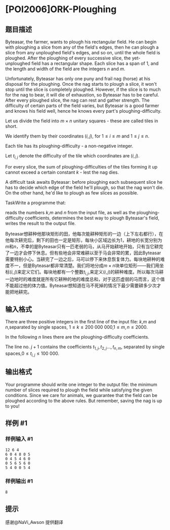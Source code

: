# [POI2006]ORK-Ploughing

## 题目描述

Byteasar, the farmer, wants to plough his rectangular field. He can begin with ploughing a slice from any of the field's edges, then he can plough a slice from any unploughed field's edges, and so on, until the whole field is ploughed. After the ploughing of every successive slice, the yet-unploughed field has a rectangular shape. Each slice has a span of $1$, and the length and width of the field are the integers $n$ and $m$.

Unfortunately, Byteasar has only one puny and frail nag (horse) at his disposal for the ploughing. Once the nag starts to plough a slice, it won't stop until the slice is completely ploughed. However, if the slice is to much for the nag to bear, it will die of exhaustion, so Byteasar has to be careful. After every ploughed slice, the nag can rest and gather strength. The difficulty of certain parts of the field varies, but Byteasar is a good farmer and knows his field well, hence he knows every part's ploughing-difficulty.

Let us divide the field into $m\times n$ unitary squares - these are called tiles in short.

We identify them by their coordinates $(i,j)$, for $1\le i\le m$ and $1\le j\le n$.

Each tile has its ploughing-difficulty - a non-negative integer.

Let $t_{i,j}$ denote the difficulty of the tile which coordinates are $(i,j)$.


For every slice, the sum of ploughing-difficulties of the tiles forming it up cannot exceed a certain constant $k$ - lest the nag dies.

A difficult task awaits Byteasar: before ploughing each subsequent slice he has to decide which edge of the field he'll plough, so that the nag won't die. On the other hand, he'd like to plough as few slices as possible.

TaskWrite a programme that:

reads the numbers $k$,$m$ and $n$ from the input file, as well as the ploughing-difficulty coefficients,     determines the best way to plough Byteasar's field,     writes the result to the output file.

Byteasar想耕种他那块矩形的田，他每次能耕种矩形的一边（上下左右都行），在他每次耕完后，剩下的田也一定是矩形，每块小区域边长为$1$，耕地的长宽分别为$m$和$n$，不幸的是Byteasar只有一匹老弱的马，从马开始耕地开始，只有当它耕完了一边才会停下休息。但有些地会非常难耕以至于马会非常的累，因此Byteasar需要特别小心。当耕完了一边之后，马可以停下来休息恢复体力。每块地耕种的难度不一，但是Byteasar都非常清楚。我们将地分成$m\times n$块单位矩形——我们用坐标$(i,j)$来定义它们。每块地都有一个整数$t_{i,j}$,来定义$(i,j)$的耕种难度。所以每次马耕一边地时的难度就是所有它耕种的地的难度总和，对于这匹虚弱的马而言，这个值不能超过他的体力值。Byteasar想知道在马不死掉的情况下最少需要耕多少次才能把地耕完。


## 输入格式

There are three positive integers in the first line of the input file: $k$,$m$ and $n$,separated by single spaces, $1\le k\le 200\ 000\ 000$,$1\le m,n\le 2000$.

In the following $n$ lines there are the ploughing-difficulty coefficients.

The line no. $j+1$ contains the coefficients $t_{1,j},t_{2,j}...,t_{n,m}$, separated by single spaces,$0\le t_{i,j}\le 100\ 000$.


## 输出格式

Your programme should write one integer to the output file: the minimum number of slices required to plough the field while satisfying the given conditions. Since we care for animals, we guarantee that the field can be ploughed according to the above rules. But remember, saving the nag is up to you!


## 样例 #1

### 样例输入 #1
```
12 6 4
6 0 4 8 0 5
0 4 5 4 6 0
0 5 6 5 6 0
5 4 0 0 5 4
```

### 样例输出 #1

```
8
```

## 提示

感谢@NaVi\_Awson 提供翻译


